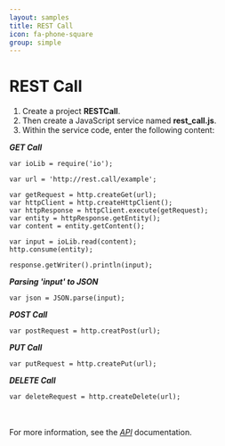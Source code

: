 ```yaml
---
layout: samples
title: REST Call
icon: fa-phone-square
group: simple
---
```


REST Call
===

1. Create a project **RESTCall**.
2. Then create a JavaScript service named **rest_call.js**.
3. Within the service code, enter the following content:

<b><i>GET Call</b></i>
<pre><code>var ioLib = require('io');

var url = 'http://rest.call/example';

var getRequest = http.createGet(url);
var httpClient = http.createHttpClient();
var httpResponse = httpClient.execute(getRequest);
var entity = httpResponse.getEntity();
var content = entity.getContent();

var input = ioLib.read(content);
http.consume(entity);

response.getWriter().println(input);
</code></pre>

<b><i>Parsing 'input' to JSON</b></i>

<pre><code>var json = JSON.parse(input);
</code></pre>

<b><i>POST Call</b></i>

<pre><code>var postRequest = http.creatPost(url);
</code></pre>


<b><i>PUT Call</b></i>

<pre><code>var putRequest = http.createPut(url);
</code></pre>

<b><i>DELETE Call</b></i>
<pre><code>var deleteRequest = http.createDelete(url);
</code></pre>

<br></br>
For more information, see the *[API](../help/api.html)* documentation.